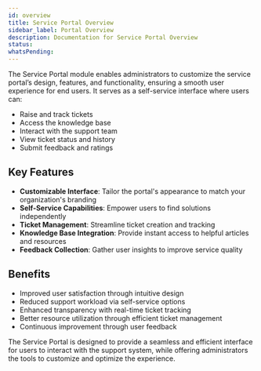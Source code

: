 ```yaml
---
id: overview
title: Service Portal Overview
sidebar_label: Portal Overview
description: Documentation for Service Portal Overview
status: 
whatsPending: 
---
```



The Service Portal module enables administrators to customize the service portal’s design, features, and functionality, ensuring a smooth user experience for end users. It serves as a self-service interface where users can:

- Raise and track tickets
- Access the knowledge base
- Interact with the support team
- View ticket status and history
- Submit feedback and ratings

## Key Features

- **Customizable Interface**: Tailor the portal's appearance to match your organization's branding
- **Self-Service Capabilities**: Empower users to find solutions independently
- **Ticket Management**: Streamline ticket creation and tracking
- **Knowledge Base Integration**: Provide instant access to helpful articles and resources
- **Feedback Collection**: Gather user insights to improve service quality

## Benefits

- Improved user satisfaction through intuitive design
- Reduced support workload via self-service options
- Enhanced transparency with real-time ticket tracking
- Better resource utilization through efficient ticket management
- Continuous improvement through user feedback

The Service Portal is designed to provide a seamless and efficient interface for users to interact with the support system, while offering administrators the tools to customize and optimize the experience.

